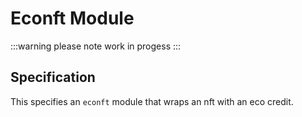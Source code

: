 # Econft Module

:::warning please note
work in progess
:::

<!-- This is a potential submission for the [Regen Bounty](https://gitcoin.co/issue/GreenNFT/GreenNFTs/3/100025306), which is "to provide a detailed specification of using Regen technology to create a way of integrated tokenized carbon credits to support meaningful and impactful ecological stewardship with NFTs". -->

## Specification

This specifies an `econft` module that wraps an nft with an eco credit.